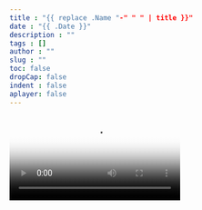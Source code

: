 ```yaml
---
title : "{{ replace .Name "-" " " | title }}"
date : "{{ .Date }}"
description : ""
tags : []
author : ""
slug : ""
toc: false
dropCap: false
indent : false
aplayer: false
---
```



<video src="https://monsterdradky-blog-image.oss-cn-qingdao.aliyuncs.com/video/%E8%82%A1%E7%BB%B32.mp4" poster="https://muhosia-1258216676.cos.ap-shanghai.myqcloud.com/img/videoindex.png" controls></video>